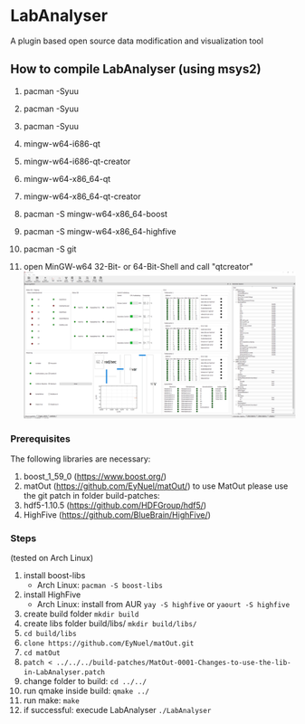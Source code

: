 # LabAnalyser
A plugin based open source data modification and visualization tool

## How to compile LabAnalyser (using msys2)

1. pacman -Syuu
2. pacman -Syuu
3. pacman -Syuu
4. mingw-w64-i686-qt
5. mingw-w64-i686-qt-creator
6. mingw-w64-x86_64-qt
7. mingw-w64-x86_64-qt-creator
8. pacman -S mingw-w64-x86_64-boost
9. pacman -S mingw-w64-x86_64-highfive
10. pacman -S git

11. open MinGW-w64 32-Bit- or 64-Bit-Shell and call "qtcreator" 
![Screenshot](readme_pictures/show_variables.png)

### Prerequisites

The following libraries are necessary: 
1. boost_1_59_0 (https://www.boost.org/)
2. matOut (https://github.com/EyNuel/matOut/)
	to use MatOut please use the git patch in folder build-patches:
3. hdf5-1.10.5 (https://github.com/HDFGroup/hdf5/)
4. HighFive (https://github.com/BlueBrain/HighFive/)


### Steps  
(tested on Arch Linux)

1. install boost-libs 
   - Arch Linux: `pacman -S boost-libs`
2. install HighFive
   - Arch Linux: install from AUR `yay -S highfive` or `yaourt -S highfive`
3. create build folder `mkdir build`
4. create libs folder build/libs/ `mkdir build/libs/`
5. `cd build/libs`
6. `clone https://github.com/EyNuel/matOut.git` 
7. `cd matOut`
8. `patch < ../../../build-patches/MatOut-0001-Changes-to-use-the-lib-in-LabAnalyser.patch`
9.  change folder to build: `cd ../../`
10. run qmake inside build: `qmake ../`
11. run make: `make`
12. if successful: execude LabAnalyser `./LabAnalyser`


